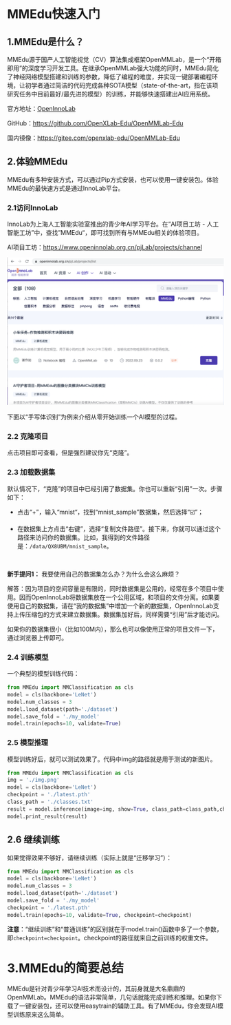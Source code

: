 # MMEdu快速入门

## 1.MMEdu是什么？

MMEdu源于国产人工智能视觉（CV）算法集成框架OpenMMLab，是一个“开箱即用”的深度学习开发工具。在继承OpenMMLab强大功能的同时，MMEdu简化了神经网络模型搭建和训练的参数，降低了编程的难度，并实现一键部署编程环境，让初学者通过简洁的代码完成各种SOTA模型（state-of-the-art，指在该项研究任务中目前最好/最先进的模型）的训练，并能够快速搭建出AI应用系统。 

官方地址：[OpenInnoLab](https://www.openinnolab.org.cn/pjEdu/xedu)

GitHub：https://github.com/OpenXLab-Edu/OpenMMLab-Edu 

国内镜像：https://gitee.com/openxlab-edu/OpenMMLab-Edu

## 2.体验MMEdu

MMEdu有多种安装方式，可以通过Pip方式安装，也可以使用一键安装包。体验MMEdu的最快速方式是通过InnoLab平台。

### 2.1访问InnoLab

InnoLab为上海人工智能实验室推出的青少年AI学习平台。在“AI项目工坊 - 人工智能工坊”中，查找”MMEdu“，即可找到所有与MMEdu相关的体验项目。

AI项目工坊：https://www.openinnolab.org.cn/pjLab/projects/channel

<img src="../images/mmedu/quick_start_01.png" title="" alt="image" width="568">

下面以“手写体识别”为例来介绍从零开始训练一个AI模型的过程。

### 2.2 克隆项目

点击项目即可查看，但是强烈建议你先“克隆”。

### 2.3 加载数据集

 默认情况下，“克隆”的项目中已经引用了数据集。你也可以重新“引用”一次。步骤如下：

- 点击“+”，输入“mnist“，找到“mnist_sample”数据集，然后选择“☑️”；

- 在数据集上方点击“右键”，选择“复制文件路径”。接下来，你就可以通过这个路径来访问你的数据集。比如，我得到的文件路径是：`/data/QX8UBM/mnist_sample`。

<img title="" src="file:///Users/xiezuoru/Documents/GitHub/XEdu-docs/source/images/mmedu/quick_start_02.png" alt="" width="312">



<img src="file:///Users/xiezuoru/Documents/GitHub/XEdu-docs/source/images/mmedu/quick_start_03.png" title="" alt="" width="314">

**新手提问1：** 我要使用自己的数据集怎么办？为什么会这么麻烦？

解答：因为项目的空间容量是有限的，同时数据集是公用的，经常在多个项目中使用。因而OpenInnoLab将数据集放在一个公用区域，和项目的文件分离。如果要使用自己的数据集，请在“我的数据集”中增加一个新的数据集，OpenInnoLab支持上传压缩包的方式来建立数据集。数据集加好后，同样需要“引用”后才能访问。

如果你的数据集很小（比如100M内），那么也可以像使用正常的项目文件一下，通过浏览器上传即可。

### 2.4 训练模型

一个典型的模型训练代码：

```python
from MMEdu import MMClassification as cls
model = cls(backbone='LeNet')
model.num_classes = 3
model.load_dataset(path='./dataset')
model.save_fold = './my_model'
model.train(epochs=10, validate=True)
```



### 2.5 模型推理

模型训练好后，就可以测试效果了。代码中img的路径就是用于测试的新图片。

```python
from MMEdu import MMClassification as cls
img = './img.png'
model = cls(backbone='LeNet')
checkpoint = './latest.pth'
class_path = './classes.txt'
result = model.inference(image=img, show=True, class_path=class_path,checkpoint = checkpoint)
model.print_result(result)
```

## 2.6 继续训练

如果觉得效果不够好，请继续训练（实际上就是“迁移学习”）：

```python
from MMEdu import MMClassification as cls
model = cls(backbone='LeNet')
model.num_classes = 3
model.load_dataset(path='./dataset')
model.save_fold = './my_model'
checkpoint = './latest.pth'
model.train(epochs=10, validate=True, checkpoint=checkpoint)
```

**注意**：“继续训练”和“普通训练”的区别就在于model.train()函数中多了一个参数，即`checkpoint=checkpoint`。checkpoint的路径就来自之前训练的权重文件。

 

# 3.MMEdu的简要总结

MMEdu是针对青少年学习AI技术而设计的，其前身就是大名鼎鼎的OpenMMLab。MMEdu的语法非常简单，几句话就能完成训练和推理。如果你下载了一键安装包，还可以使用easytrain的辅助工具。有了MMEdu，你会发现AI模型训练原来这么简单。
